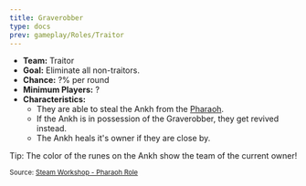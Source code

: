 ```yaml
---
title: Graverobber
type: docs
prev: gameplay/Roles/Traitor
---
```


- **Team:** Traitor
- **Goal:** Eliminate all non-traitors.
- **Chance:** ?% per round
- **Minimum Players:** ?
- **Characteristics:**
  - They are able to steal the Ankh from the [Pharaoh](../../innocent/pharaoh).
  - If the Ankh is in possession of the Graverobber, they get revived instead.
  - The Ankh heals it's owner if they are close by.

Tip: The color of the runes on the Ankh show the team of the current owner!

<small>Source: [Steam Workshop - Pharaoh Role](https://steamcommunity.com/sharedfiles/filedetails/?id=2002040119)</small>
